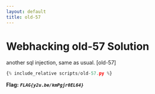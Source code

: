```yaml
---
layout: default
title: old-57
---
```


# Webhacking old-57 Solution

another sql injection, same as usual.
[old-57]
```scripts/old-57.py
{% include_relative scripts/old-57.py %}
```


**Flag:** ***`FLAG{y2u.be/kmPgjr0EL64}`*** 
